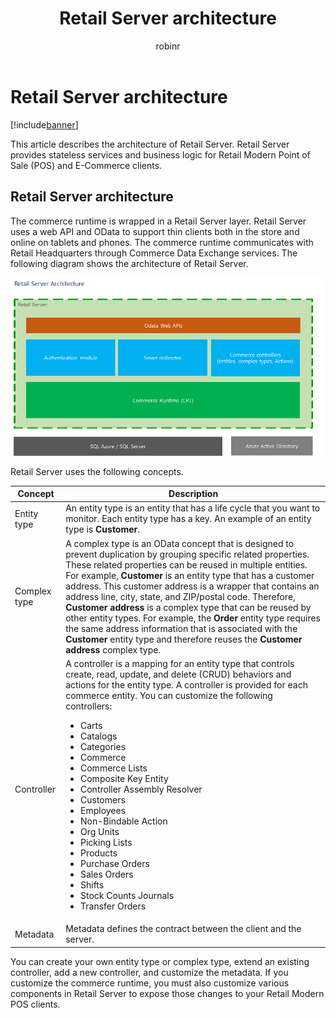 ﻿---
# required metadata

title: Retail Server architecture
description: This article describes the architecture of Retail Server. Retail Server provides stateless services and business logic for Retail Modern Point of Sale (POS) and E-Commerce clients.
author: robinr
manager: AnnBe
ms.date: 04/04/2017
ms.topic: article
ms.prod: 
ms.service: Dynamics365Operations
ms.technology: 

# optional metadata

# ms.search.form: 
# ROBOTS: 
audience: Developer, IT Pro
# ms.devlang: 
# ms.reviewer: robinr
ms.search.scope: AX 7.0.0, Operations
# ms.tgt_pltfrm: 
ms.custom: 31521
ms.assetid: 3a169648-592b-4616-9834-598c0244a852
ms.search.region: Global
# ms.search.industry: 
ms.author: meeram
ms.search.validFrom: 2016-02-28
ms.dyn365.ops.version: AX 7.0.0

---

# Retail Server architecture

[!include[banner](../includes/banner.md)]


This article describes the architecture of Retail Server. Retail Server provides stateless services and business logic for Retail Modern Point of Sale (POS) and E-Commerce clients.

Retail Server architecture
--------------------------

The commerce runtime is wrapped in a Retail Server layer. Retail Server uses a web API and OData to support thin clients both in the store and online on tablets and phones. The commerce runtime communicates with Retail Headquarters through Commerce Data Exchange services. The following diagram shows the architecture of Retail Server. 

[![RetailServer](./media/retailserver.png)](./media/retailserver.png) 

Retail Server uses the following concepts.

<table>
<thead>
<tr class="header">
<th>Concept</th>
<th>Description</th>
</tr>
</thead>
<tbody>
<tr class="odd">
<td>Entity type</td>
<td>An entity type is an entity that has a life cycle that you want to monitor. Each entity type has a key. An example of an entity type is <strong>Customer</strong>.</td>
</tr>
<tr class="even">
<td>Complex type</td>
<td>A complex type is an OData concept that is designed to prevent duplication by grouping specific related properties. These related properties can be reused in multiple entities. For example, <strong>Customer</strong> is an entity type that has a customer address. This customer address is a wrapper that contains an address line, city, state, and ZIP/postal code. Therefore, <strong>Customer address</strong> is a complex type that can be reused by other entity types. For example, the <strong>Order</strong> entity type requires the same address information that is associated with the <strong>Customer</strong> entity type and therefore reuses the <strong>Customer address</strong> complex type.</td>
</tr>
<tr class="odd">
<td>Controller</td>
<td>A controller is a mapping for an entity type that controls create, read, update, and delete (CRUD) behaviors and actions for the entity type. A controller is provided for each commerce entity. You can customize the following controllers:
<ul>
<li>Carts</li>
<li>Catalogs</li>
<li>Categories</li>
<li>Commerce</li>
<li>Commerce Lists</li>
<li>Composite Key Entity</li>
<li>Controller Assembly Resolver</li>
<li>Customers</li>
<li>Employees</li>
<li>Non-Bindable Action</li>
<li>Org Units</li>
<li>Picking Lists</li>
<li>Products</li>
<li>Purchase Orders</li>
<li>Sales Orders</li>
<li>Shifts</li>
<li>Stock Counts Journals</li>
<li>Transfer Orders</li>
</ul></td>
</tr>
<tr class="even">
<td>Metadata</td>
<td>Metadata defines the contract between the client and the server.</td>
</tr>
</tbody>
</table>

You can create your own entity type or complex type, extend an existing controller, add a new controller, and customize the metadata. If you customize the commerce runtime, you must also customize various components in Retail Server to expose those changes to your Retail Modern POS clients.


